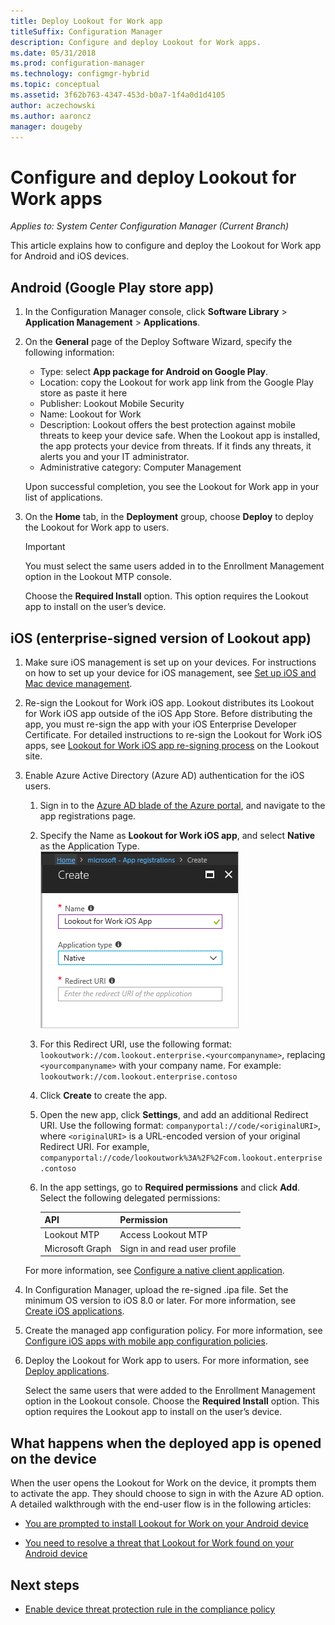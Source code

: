 ```yaml
---
title: Deploy Lookout for Work app
titleSuffix: Configuration Manager
description: Configure and deploy Lookout for Work apps.
ms.date: 05/31/2018
ms.prod: configuration-manager
ms.technology: configmgr-hybrid
ms.topic: conceptual
ms.assetid: 3f62b763-4347-453d-b0a7-1f4a0d1d4105
author: aczechowski
ms.author: aaroncz
manager: dougeby
---
```

# Configure and deploy Lookout for Work apps

*Applies to: System Center Configuration Manager (Current Branch)*

This article explains how to configure and deploy the Lookout for Work app for Android and iOS devices.



## Android (Google Play store app)
1.  In the Configuration Manager console, click **Software Library** > **Application Management** > **Applications**.  

2.  On the **General** page of the Deploy Software Wizard, specify the following information:  
    - Type: select **App package for Android on Google Play**.
    - Location: copy the Lookout for work app link from the Google Play store as paste it here
    - Publisher: Lookout Mobile Security
    - Name: Lookout for Work
    - Description: Lookout offers the best protection against mobile threats to keep your device safe. When the Lookout app is installed, the app protects your device from threats. If it finds any threats, it alerts you and your IT administrator.
    - Administrative category: Computer Management  

    Upon successful completion, you see the Lookout for Work app in your list of applications.  

3.  On the **Home** tab, in the **Deployment** group, choose **Deploy** to deploy the Lookout for Work app to users.   
    >[!IMPORTANT]  
    >You must select the same users added in to the Enrollment Management option in the Lookout MTP console.  

    Choose the **Required Install** option. This option requires the Lookout app to install on the user’s device.  



## iOS (enterprise-signed version of Lookout app)

1. Make sure iOS management is set up on your devices. For instructions on how to set up your device for iOS management, see [Set up iOS and Mac device management](/sccm/mdm/deploy-use/enroll-hybrid-ios-mac).  

2. Re-sign the Lookout for Work iOS app. Lookout distributes its Lookout for Work iOS app outside of the iOS App Store. Before distributing the app, you must re-sign the app with your iOS Enterprise Developer Certificate. For detailed instructions to re-sign the Lookout for Work iOS apps, see [Lookout for Work iOS app re-signing process](https://personal.support.lookout.com/hc/articles/114094038714) on the Lookout site.  

3. Enable Azure Active Directory (Azure AD) authentication for the iOS users.
   1.  Sign in to the [Azure AD blade of the Azure portal](https://portal.azure.com/#blade/Microsoft_AAD_IAM/ActiveDirectoryMenuBlade/Overview), and navigate to the app registrations page.  
   2.  Specify the Name as **Lookout for Work iOS app**, and select **Native** as the Application Type.  
   ![screenshot of the add apps dialog showing the native client app option](media/aad-add-app-reg.png)

   3.  For this Redirect URI, use the following format: `lookoutwork://com.lookout.enterprise.<yourcompanyname>`, replacing `<yourcompanyname>` with your company name. For example: `lookoutwork://com.lookout.enterprise.contoso`
   4. Click **Create** to create the app. 
   5.  Open the new app, click **Settings**, and add an additional Redirect URI. Use the following format: `companyportal://code/<originalURI>`, where `<originalURI>` is a URL-encoded version of your original Redirect URI. For example, `companyportal://code/lookoutwork%3A%2F%2Fcom.lookout.enterprise.contoso`
   6.  In the app settings, go to **Required permissions** and click **Add**. Select the following delegated permissions:  

       | API  | Permission  |
       |---------|---------|
       | Lookout MTP     | Access Lookout MTP         |
       | Microsoft Graph     | Sign in and read user profile        |  

   For more information, see [Configure a native client application](/azure/app-service/app-service-mobile-how-to-configure-active-directory-authentication#optional-configure-a-native-client-application).  


4. In Configuration Manager, upload the re-signed .ipa file. Set the minimum OS version to iOS 8.0 or later. For more information, see [Create iOS applications](/sccm/apps/get-started/creating-ios-applications).   


5. Create the managed app configuration policy. For more information, see [Configure iOS apps with mobile app configuration policies](/sccm/apps/deploy-use/configure-ios-apps-with-app-configuration-policies).  


6. Deploy the Lookout for Work app to users. For more information, see [Deploy applications](/sccm/apps/deploy-use/deploy-applications).  

   Select the same users that were added to the Enrollment Management option in the Lookout console. Choose the **Required Install** option. This option requires the Lookout app to install on the user’s device.



## What happens when the deployed app is opened on the device

When the user opens the Lookout for Work on the device, it prompts them to activate the app. They should choose to sign in with the Azure AD option. A detailed walkthrough with the end-user flow is in the following articles:

- [You are prompted to install Lookout for Work on your Android device](/intune-user-help/you-are-prompted-to-install-lookout-for-work-android)

- [You need to resolve a threat that Lookout for Work found on your Android device](/intune-user-help/you-need-to-resolve-a-threat-found-by-lookout-for-work-android)



## Next steps
- [Enable device threat protection rule in the compliance policy](enable-device-threat-protection-rule-compliance-policy.md)
